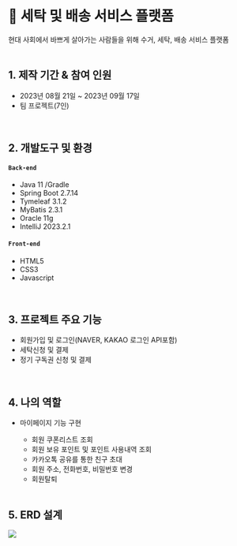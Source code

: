 # :pushpin: 세탁 및 배송 서비스 플랫폼
현대 사회에서 바쁘게 살아가는 사람들을 위해 수거, 세탁, 배송 서비스 플랫폼  
</br>

## 1. 제작 기간 & 참여 인원
-   2023년 08월 21일 ~ 2023년 09월 17일
-   팀 프로젝트(7인)
</br>

## 2. 개발도구 및 환경

#### `Back-end`

-   Java 11 /Gradle
-   Spring Boot 2.7.14
-   Tymeleaf 3.1.2
-   MyBatis 2.3.1
-   Oracle 11g
-   IntelliJ 2023.2.1
  
#### `Front-end`

-   HTML5
-   CSS3
-   Javascript

</br>

## 3. 프로젝트 주요 기능
- 회원가입 및 로그인(NAVER, KAKAO 로그인 API포함)
- 세탁신청 및 결제
- 정기 구독권 신청 및 결제
</br>

## 4. 나의 역할
- 마이페이지 기능 구현
  - 회원 쿠폰리스트 조회
  - 회원 보유 포인트 및 포인트 사용내역 조회
  - 카카오톡 공유를 통한 친구 초대
  - 회원 주소, 전화번호, 비밀번호 변경
  - 회원탈퇴

  </br>

## 5. ERD 설계

![](https://private-user-images.githubusercontent.com/140701897/270906158-458434d6-77a5-433f-9278-095c5f6ccc52.png?jwt=eyJhbGciOiJIUzI1NiIsInR5cCI6IkpXVCJ9.eyJpc3MiOiJnaXRodWIuY29tIiwiYXVkIjoicmF3LmdpdGh1YnVzZXJjb250ZW50LmNvbSIsImtleSI6ImtleTEiLCJleHAiOjE2OTU4MDE4ODcsIm5iZiI6MTY5NTgwMTU4NywicGF0aCI6Ii8xNDA3MDE4OTcvMjcwOTA2MTU4LTQ1ODQzNGQ2LTc3YTUtNDMzZi05Mjc4LTA5NWM1ZjZjY2M1Mi5wbmc_WC1BbXotQWxnb3JpdGhtPUFXUzQtSE1BQy1TSEEyNTYmWC1BbXotQ3JlZGVudGlhbD1BS0lBSVdOSllBWDRDU1ZFSDUzQSUyRjIwMjMwOTI3JTJGdXMtZWFzdC0xJTJGczMlMkZhd3M0X3JlcXVlc3QmWC1BbXotRGF0ZT0yMDIzMDkyN1QwNzU5NDdaJlgtQW16LUV4cGlyZXM9MzAwJlgtQW16LVNpZ25hdHVyZT0xOWMxZDA4NGI1OGZiZmUyZGRiN2RlYzQzMDlmYzJjYmI4Y2UwN2FjNDc4MzdiNmE2MTIyZDNhN2RlYWQ3MzA3JlgtQW16LVNpZ25lZEhlYWRlcnM9aG9zdCZhY3Rvcl9pZD0wJmtleV9pZD0wJnJlcG9faWQ9MCJ9.c8m8Or9RPKdmQ1Ti0ApOD72CUEou9nSb3NdHmIeC5DI)
